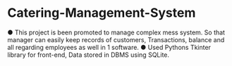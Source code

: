 # Catering-Management-System
● This project is been promoted to manage complex mess system. So that manager can easily keep records of customers, Transactions, balance and all regarding employees as well in 1 software. ● Used Pythons Tkinter library for front-end, Data stored in DBMS using SQLite.

